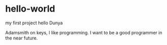 # hello-world
my first project
hello Dunya

Adamsmith on keys, I like programming.
I want to be a good programmer in the near future.
